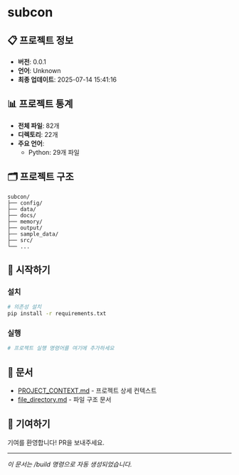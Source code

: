 # subcon



## 📋 프로젝트 정보

- **버전**: 0.0.1
- **언어**: Unknown
- **최종 업데이트**: 2025-07-14 15:41:16

## 📊 프로젝트 통계

- **전체 파일**: 82개
- **디렉토리**: 22개
- **주요 언어**:
  - Python: 29개 파일

## 🗂️ 프로젝트 구조

```
subcon/
├── config/
├── data/
├── docs/
├── memory/
├── output/
├── sample_data/
├── src/
└── ...
```

## 🚀 시작하기

### 설치

```bash
# 의존성 설치
pip install -r requirements.txt
```

### 실행

```bash
# 프로젝트 실행 명령어를 여기에 추가하세요
```

## 📖 문서

- [PROJECT_CONTEXT.md](./PROJECT_CONTEXT.md) - 프로젝트 상세 컨텍스트
- [file_directory.md](./file_directory.md) - 파일 구조 문서

## 🤝 기여하기

기여를 환영합니다! PR을 보내주세요.

---
*이 문서는 /build 명령으로 자동 생성되었습니다.*
